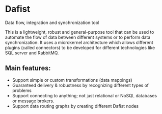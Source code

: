 # Dafist
Data flow, integration and synchronization tool

This is a lightweight, robust and general-purpose tool that can be used to automate the flow of data between different systems or to perform data synchronization. It uses a microkernel architecture which allows different plugins (called connectors) to be developed for different technologies like SQL server and RabbitMQ. 

## Main features:
* Support simple or custom transformations (data mappings)
* Guaranteed delivery & robustness by recognizing different types of problems
* Support connecting to anything; not just relational or NoSQL databases or message brokers.
* Support data routing graphs by creating different Dafist nodes

